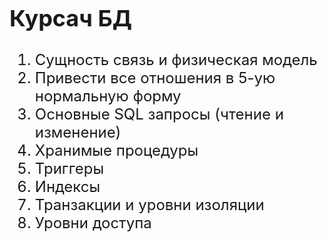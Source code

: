 <font size="5">

## Курсач БД
 1. Сущность связь и физическая модель
 2. Привести все отношения в 5-ую нормальную форму
 3. Основные SQL запросы (чтение и изменение)
 4. Хранимые процедуры
 5. Триггеры
 6. Индексы
 7. Транзакции и уровни изоляции
 8. Уровни доступа

</font>
